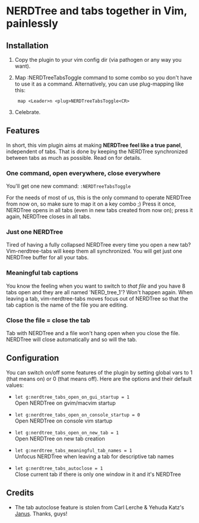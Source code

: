 # NERDTree and tabs together in Vim, painlessly

## Installation

1. Copy the plugin to your vim config dir (via pathogen or any way you want).

2. Map :NERDTreeTabsToggle command to some combo so you don't have to use it as
   a command. Alternatively, you can use plug-mapping like this:

        map <Leader>n <plug>NERDTreeTabsToggle<CR>

3. Celebrate.

## Features

In short, this vim plugin aims at making **NERDTree feel like a true panel**,
independent of tabs. That is done by keeping the NERDTree synchronized between
tabs as much as possible. Read on for details.

### One command, open everywhere, close everywhere

You'll get one new command: `:NERDTreeTabsToggle`

For the needs of most of us, this is the only command to operate NERDTree from
now on, so make sure to map it on a key combo ;) Press it once, NERDTree opens
in all tabs (even in new tabs created from now on); press it again, NERDTree
closes in all tabs.

### Just one NERDTree

Tired of having a fully collapsed NERDTree every time you open a new tab?
Vim-nerdtree-tabs will keep them all synchronized. You will get just one
NERDTree buffer for all your tabs.

### Meaningful tab captions

You know the feeling when you want to switch to *that file* and you have 8 tabs
open and they are all named 'NERD_tree_1'? Won't happen again. When leaving
a tab, vim-nerdtree-tabs moves focus out of NERDTree so that the tab caption is
the name of the file you are editing.

### Close the file = close the tab

Tab with NERDTree and a file won't hang open when you close the file. NERDTree
will close automatically and so will the tab.

## Configuration

You can switch on/off some features of the plugin by setting global vars to 1
(that means on) or 0 (that means off). Here are the options and their default
values:

* `let g:nerdtree_tabs_open_on_gui_startup = 1`  
  Open NERDTree on gvim/macvim startup

* `let g:nerdtree_tabs_open_on_console_startup = 0`  
  Open NERDTree on console vim startup

* `let g:nerdtree_tabs_open_on_new_tab = 1`  
  Open NERDTree on new tab creation

* `let g:nerdtree_tabs_meaningful_tab_names = 1`  
  Unfocus NERDTree when leaving a tab for descriptive tab names

* `let g:nerdtree_tabs_autoclose = 1`  
  Close current tab if there is only one window in it and it's NERDTree


## Credits

* The tab autoclose feature is stolen from Carl Lerche & Yehuda Katz's
  [Janus](https://github.com/carlhuda/janus). Thanks, guys!

